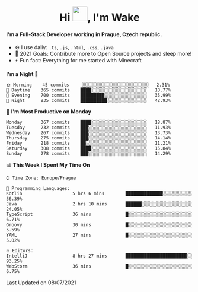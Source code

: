 <h1 align="center">Hi <img src="https://raw.githubusercontent.com/MrWakeCZ/MrWakeCZ/master/Hi.gif" width="40px" />, I'm Wake</h1>

#### I'm a Full-Stack Developer working in Prague, Czech republic.
- ⚙️ I use daily: `.ts`, `.js`, `.html`, `.css`, `.java`
- 🥅 2021 Goals: Contribute more to Open Source projects and sleep more!
- ⚡ Fun fact: Everything for me started with Minecraft

<!--START_SECTION:waka-->
**I'm a Night 🦉** 

```text
🌞 Morning    45 commits     ░░░░░░░░░░░░░░░░░░░░░░░░░   2.31% 
🌆 Daytime    365 commits    ████░░░░░░░░░░░░░░░░░░░░░   18.77% 
🌃 Evening    700 commits    █████████░░░░░░░░░░░░░░░░   35.99% 
🌙 Night      835 commits    ██████████░░░░░░░░░░░░░░░   42.93%

```
📅 **I'm Most Productive on Monday** 

```text
Monday       367 commits    ████░░░░░░░░░░░░░░░░░░░░░   18.87% 
Tuesday      232 commits    ███░░░░░░░░░░░░░░░░░░░░░░   11.93% 
Wednesday    267 commits    ███░░░░░░░░░░░░░░░░░░░░░░   13.73% 
Thursday     275 commits    ███░░░░░░░░░░░░░░░░░░░░░░   14.14% 
Friday       218 commits    ██░░░░░░░░░░░░░░░░░░░░░░░   11.21% 
Saturday     308 commits    ████░░░░░░░░░░░░░░░░░░░░░   15.84% 
Sunday       278 commits    ███░░░░░░░░░░░░░░░░░░░░░░   14.29%

```


📊 **This Week I Spent My Time On** 

```text
⌚︎ Time Zone: Europe/Prague

💬 Programming Languages: 
Kotlin                   5 hrs 6 mins        ██████████████░░░░░░░░░░░   56.39% 
Java                     2 hrs 10 mins       ██████░░░░░░░░░░░░░░░░░░░   24.05% 
TypeScript               36 mins             █░░░░░░░░░░░░░░░░░░░░░░░░   6.71% 
Groovy                   30 mins             █░░░░░░░░░░░░░░░░░░░░░░░░   5.59% 
YAML                     27 mins             █░░░░░░░░░░░░░░░░░░░░░░░░   5.02%

🔥 Editors: 
IntelliJ                 8 hrs 27 mins       ███████████████████████░░   93.25% 
WebStorm                 36 mins             █░░░░░░░░░░░░░░░░░░░░░░░░   6.75%

```


 Last Updated on 08/07/2021
<!--END_SECTION:waka-->
